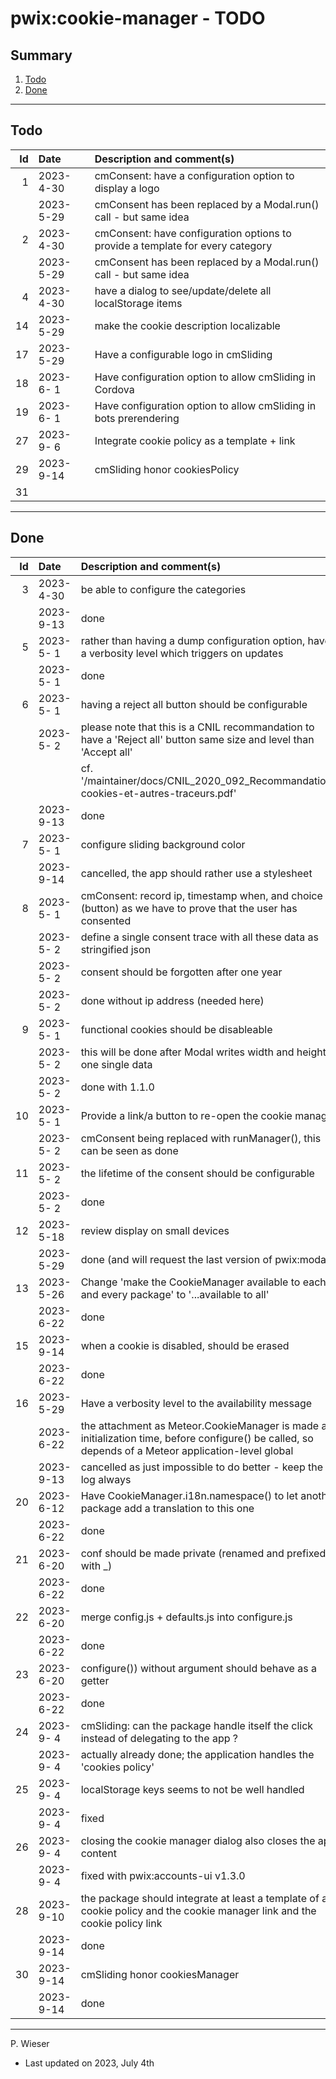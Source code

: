 # pwix:cookie-manager - TODO

## Summary

1. [Todo](#todo)
2. [Done](#done)

---
## Todo

|   Id | Date       | Description and comment(s) |
| ---: | :---       | :---                       |
|    1 | 2023- 4-30 | cmConsent: have a configuration option to display a logo |
|      | 2023- 5-29 | cmConsent has been replaced by a Modal.run() call - but same idea |
|    2 | 2023- 4-30 | cmConsent: have configuration options to provide a template for every category |
|      | 2023- 5-29 | cmConsent has been replaced by a Modal.run() call - but same idea |
|    4 | 2023- 4-30 | have a dialog to see/update/delete all localStorage items |
|   14 | 2023- 5-29 | make the cookie description localizable |
|   17 | 2023- 5-29 | Have a configurable logo in cmSliding |
|   18 | 2023- 6- 1 | Have configuration option to allow cmSliding in Cordova |
|   19 | 2023- 6- 1 | Have configuration option to allow cmSliding in bots prerendering |
|   27 | 2023- 9- 6 | Integrate cookie policy as a template + link |
|   29 | 2023- 9-14 | cmSliding honor cookiesPolicy |
|   31 |  |  |

---
## Done

|   Id | Date       | Description and comment(s) |
| ---: | :---       | :---                       |
|    3 | 2023- 4-30 | be able to configure the categories |
|      | 2023- 9-13 | done |
|    5 | 2023- 5- 1 | rather than having a dump configuration option, have a verbosity level which triggers on updates |
|      | 2023- 5- 1 | done |
|    6 | 2023- 5- 1 | having a reject all button should be configurable |
|      | 2023- 5- 2 | please note that this is a CNIL recommandation to have a 'Reject all' button same size and level than 'Accept all' |
|      |            | cf. '/maintainer/docs/CNIL_2020_092_Recommandation-cookies-et-autres-traceurs.pdf' |
|      | 2023- 9-13 | done |
|    7 | 2023- 5- 1 | configure sliding background color |
|      | 2023- 9-14 | cancelled, the app should rather use a stylesheet |
|    8 | 2023- 5- 1 | cmConsent: record ip, timestamp when, and choice (button) as we have to prove that the user has consented |
|      | 2023- 5- 2 | define a single consent trace with all these data as stringified json |
|      | 2023- 5- 2 | consent should be forgotten after one year |
|      | 2023- 5- 2 | done without ip address (needed here) |
|    9 | 2023- 5- 1 | functional cookies should be disableable |
|      | 2023- 5- 2 | this will be done after Modal writes width and height in one single data |
|      | 2023- 5- 2 | done with 1.1.0 |
|   10 | 2023- 5- 1 | Provide a link/a button to re-open the cookie manager |
|      | 2023- 5- 2 | cmConsent being replaced with runManager(), this can be seen as done |
|   11 | 2023- 5- 2 | the lifetime of the consent should be configurable |
|      | 2023- 5- 2 | done |
|   12 | 2023- 5-18 | review display on small devices |
|      | 2023- 5-29 | done (and will request the last version of pwix:modal) |
|   13 | 2023- 5-26 | Change 'make the CookieManager available to each and every package' to '...available to all' |
|      | 2023- 6-22 | done |
|   15 | 2023- 9-14 | when a cookie is disabled, should be erased |
|      | 2023- 6-22 | done |
|   16 | 2023- 5-29 | Have a verbosity level to the availability message |
|      | 2023- 6-22 | the attachment as Meteor.CookieManager is made at initialization time, before configure() be called, so depends of a Meteor application-level global |
|      | 2023- 9-13 | cancelled as just impossible to do better - keep the log always |
|   20 | 2023- 6-12 | Have CookieManager.i18n.namespace() to let another package add a translation to this one |
|      | 2023- 6-22 | done |
|   21 | 2023- 6-20 | conf should be made private (renamed and prefixed with _) |
|      | 2023- 6-22 | done |
|   22 | 2023- 6-20 | merge config.js + defaults.js into configure.js |
|      | 2023- 6-22 | done |
|   23 | 2023- 6-20 | configure()) without argument should behave as a getter |
|      | 2023- 6-22 | done |
|   24 | 2023- 9- 4 | cmSliding: can the package handle itself the click instead of delegating to the app ? |
|      | 2023- 9- 4 | actually already done; the application handles the 'cookies policy' |
|   25 | 2023- 9- 4 | localStorage keys seems to not be well handled |
|      | 2023- 9- 4 | fixed |
|   26 | 2023- 9- 4 | closing the cookie manager dialog also closes the app content |
|      | 2023- 9- 4 | fixed with pwix:accounts-ui v1.3.0 |
|   28 | 2023- 9-10 | the package should integrate at least a template of a cookie policy and the cookie manager link and the cookie policy link |
|      | 2023- 9-14 | done |
|   30 | 2023- 9-14 | cmSliding honor cookiesManager |
|      | 2023- 9-14 | done |

---
P. Wieser
- Last updated on 2023, July 4th
